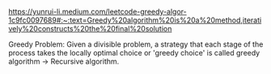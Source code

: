 https://yunrui-li.medium.com/leetcode-greedy-algor-1c9fc0097689#:~:text=Greedy%20algorithm%20is%20a%20method,iteratively%20constructs%20the%20final%20solution

Greedy Problem:
Given a divisible problem, a strategy that each stage of the process takes the locally
optimal choice or 'greedy choice' is called greedy algorithm -> Recursive algorithm.